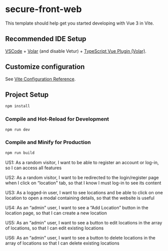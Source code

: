 # secure-front-web

This template should help get you started developing with Vue 3 in Vite.

## Recommended IDE Setup

[VSCode](https://code.visualstudio.com/) + [Volar](https://marketplace.visualstudio.com/items?itemName=Vue.volar) (and disable Vetur) + [TypeScript Vue Plugin (Volar)](https://marketplace.visualstudio.com/items?itemName=Vue.vscode-typescript-vue-plugin).

## Customize configuration

See [Vite Configuration Reference](https://vitejs.dev/config/).

## Project Setup

```sh
npm install
```

### Compile and Hot-Reload for Development

```sh
npm run dev
```

### Compile and Minify for Production

```sh
npm run build
```
US1: As a random visitor, I want to be able to register an account or log-in, so I can
access all features

US2: As a random visitor, I want to be redirected to the login/register page when I click on
“location" tab, so that I know I must log-in to see its content

US3: As a logged-in user, I want to see locations and be able to click on one location to
open a modal containing details, so that the website is useful

US4: As an “admin" user, I want to see a “Add Location” button in the location page, so
that I can create a new location

US5: As an “admin" user, I want to see a button to edit locations in the array of locations,
so that I can edit existing locations

US6: As an “admin" user, I want to see a button to delete locations in the array of
locations so that I can delete existing locations